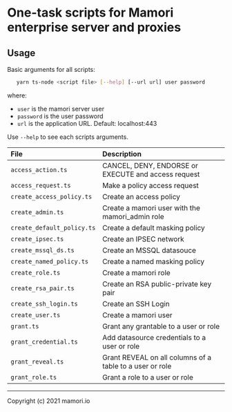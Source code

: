 # One-task scripts for Mamori enterprise server and proxies

## Usage
Basic arguments for all scripts:
```sh
   yarn ts-node <script file> [--help] [--url url] user password
```
where:
- `user` is the mamori server user
- `password` is the user password   
- `url` is the application URL. Default: localhost:443

Use `--help` to see each scripts arguments.

|File | Description |
| :--- | :--- |
| `access_action.ts` | CANCEL, DENY, ENDORSE or EXECUTE and access request |
| `access_request.ts` | Make a policy access request |
| `create_access_policy.ts` | Create an access policy |
| `create_admin.ts` | Create a mamori user with the mamori_admin role |
| `create_default_policy.ts` | Create a default masking policy |
| `create_ipsec.ts` | Create an IPSEC network |
| `create_mssql_ds.ts` | Create an MSSQL datasouce |
| `create_named_policy.ts` | Create a named masking policy|
| `create_role.ts` | Create a mamori role |
| `create_rsa_pair.ts` | Create an RSA public-private key pair |
| `create_ssh_login.ts` | Create an SSH Login |
| `create_user.ts` | Create a mamori user |
| `grant.ts` | Grant any grantable to a user or role |
| `grant_credential.ts` | Add datasource credentials to a user or role |
| `grant_reveal.ts` | Grant REVEAL on all columns of a table to a user or role |
| `grant_role.ts` | Grant a role to a user or role |

----
Copyright (c) 2021 mamori.io
